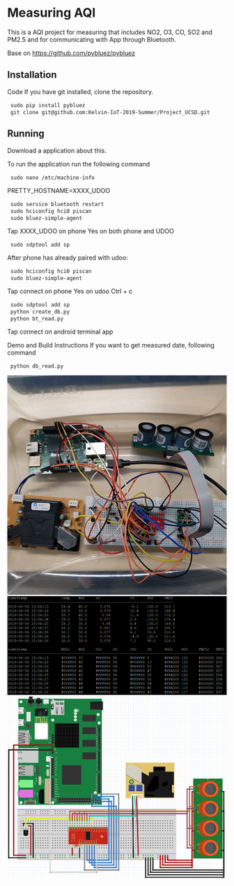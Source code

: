 # Measuring AQI
This is a AQI project for measuring that includes NO2, O3, CO, SO2 and PM2.5 and for communicating with App through Bluetooth.

Base on https://github.com/pybluez/pybluez

## Installation
Code If you have git installed, clone the repository.

     sudo pip install pybluez
     git clone git@github.com:Kelvin-IoT-2019-Summer/Project_UCSD.git
## Running
Download a application about this.

To run the application run the following command

     sudo nano /etc/machine-info 
PRETTY_HOSTNAME=XXXX_UDOO

     sudo service bluetooth restart
     sudo hciconfig hci0 piscan
     sudo bluez-simple-agent
Tap XXXX_UDOO on phone Yes on both phone and UDOO

     sudo sdptool add sp
After phone has already paired with udoo:

     sudo hciconfig hci0 piscan
     sudo bluez-simple-agent
Tap connect on phone Yes on udoo Ctrl + c

     sudo sdptool add sp
     python create_db.py
     python bt_read.py
Tap connect on android terminal app

Demo and Build Instructions If you want to get measured date, following command

     python db_read.py

![Instructure](https://github.com/Kelvin-IoT-2019-Summer/Project_UCSD/blob/bran/Instructure.jpg)
![db_table](https://github.com/Kelvin-IoT-2019-Summer/Project_UCSD/blob/bran/db_table.png)
![db_table](https://github.com/Kelvin-IoT-2019-Summer/Project_UCSD/blob/bran/Sensor.png)
